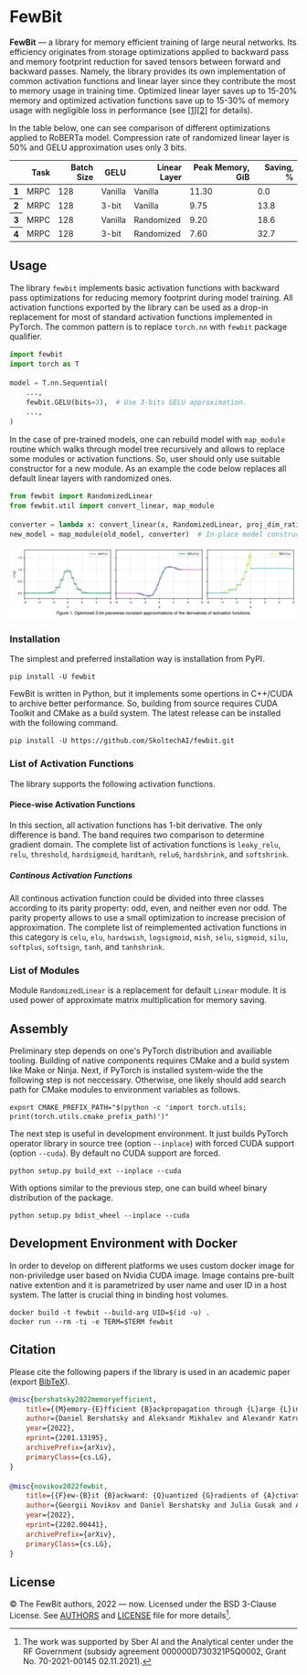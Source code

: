 # FewBit

**FewBit** &mdash; a library for memory efficient training of large neural networks.
Its efficiency originates from storage optimizations applied to backward pass and memory footprint reduction for saved tensors between forward and backward passes.
Namely, the library provides its own implementation of common activation functions and linear layer since they contribute the most to memory usage in training time.
Optimized linear layer saves up to 15-20% memory and optimized activation functions save up to 15-30% of memory usage with negligible loss in performance (see \[[1][5]\]\[[2][6]\] for details).

In the table below, one can see comparison of different optimizations applied to RoBERTa model. Compression rate of randomized linear layer is 50% and GELU approximation uses only 3 bits.

<table>
  <thead>
    <tr style="text-align: right;">
      <th></th><th>Task</th><th>Batch Size</th><th>GELU</th><th>Linear Layer</th><th>Peak Memory, GiB</th><th>Saving, %</th>
    </tr>
  </thead>
  <tbody>
    <tr>
      <th>1</th><td>MRPC</td><td>128</td><td>Vanilla</td><td>Vanilla</td><td>11.30</td><td>0.0</td>
    </tr>
    <tr>
      <th>2</th><td>MRPC</td><td>128</td><td>3-bit</td><td>Vanilla</td><td>9.75</td><td>13.8</td>
    </tr>
    <tr>
      <th>3</th><td>MRPC</td><td>128</td><td>Vanilla</td><td>Randomized</td><td>9.20</td><td>18.6</td>
    </tr>
    <tr>
      <th>4</th><td>MRPC</td><td>128</td><td>3-bit</td><td>Randomized</td><td>7.60</td><td>32.7</td>
    </tr>
  </tbody>
</table>

## Usage

The library `fewbit` implements basic activation functions with backward pass
optimizations for reducing memory footprint during model training.
All activation functions exported by the library can be used as a drop-in
replacement for most of standard activation functions implemented in PyTorch.
The common pattern is to replace `torch.nn` with `fewbit` package qualifier.

```python
import fewbit
import torch as T

model = T.nn.Sequential(
    ...,
    fewbit.GELU(bits=3),  # Use 3-bits GELU approximation.
    ...,
)
```

In the case of pre-trained models, one can rebuild model with `map_module` routine which walks through model tree recursively and allows to replace some modules or activation functions.
So, user should only use suitable constructor for a new module.
As an example the code below replaces all default linear layers with randomized ones.

```python
from fewbit import RandomizedLinear
from fewbit.util import convert_linear, map_module

converter = lambda x: convert_linear(x, RandomizedLinear, proj_dim_ratio=0.1)
new_model = map_module(old_model, converter)  # In-place model construction.
```

![Quantized Gradients of Activation Functions][4]

### Installation

The simplest and preferred installation way is installation from PyPI.

```shell
pip install -U fewbit
```

FewBit is written in Python, but it implements some opertions in C++/CUDA to archive better performance.
So, building from source requires CUDA Toolkit and CMake as a build system.
The latest release can be installed with the following command.

```shell
pip install -U https://github.com/SkoltechAI/fewbit.git
```

### List of Activation Functions

The library supports the following activation functions.

#### Piece-wise Activation Functions

In this section, all activation functions has 1-bit derivative.
The only difference is band.
The band requires two comparison to determine gradient domain.
The complete list of activation functions is `leaky_relu`, `relu`,
`threshold`, `hardsigmoid`, `hardtanh`, `relu6`, `hardshrink`, and
`softshrink`.

##### Continous Activation Functions

All continous activation function could be divided into three classes according to its parity property: odd, even, and neither even nor odd.
The parity property allows to use a small optimization to increase precision of approximation.
The complete list of reimplemented activation functions in this category is
`celu`, `elu`, `hardswish`, `logsigmoid`, `mish`, `selu`, `sigmoid`, `silu`,
`softplus`, `softsign`, `tanh`, and `tanhshrink`.

### List of Modules

Module `RandomizedLinear` is a replacement for default `Linear` module.
It is used power of approximate matrix multiplication for memory saving.

## Assembly

Preliminary step depends on one's PyTorch distribution and availiable tooling.
Building of native components requires CMake and a build system like Make or Ninja.
Next, if PyTorch is installed system-wide the the following step is not neccessary.
Otherwise, one likely should add search path for CMake modules to environment variables as follows.

```shell
export CMAKE_PREFIX_PATH="$(python -c 'import torch.utils; print(torch.utils.cmake_prefix_path)')"
```

The next step is useful in development environment.
It just builds PyTorch operator library in source tree (option `--inplace`) with forced CUDA support (option `--cuda`).
By default no CUDA support are forced.

```shell
python setup.py build_ext --inplace --cuda
```

With options similar to the previous step, one can build wheel binary distribution of the package.

```shell
python setup.py bdist_wheel --inplace --cuda
```

## Development Environment with Docker

In order to develop on different platforms we uses custom docker image for non-priviledge user based on Nvidia CUDA image.
Image contains pre-built native extention and it is parametrized by user name and user ID in a host system.
The latter is crucial thing in binding host volumes.

```shell
docker build -t fewbit --build-arg UID=$(id -u) .
docker run --rm -ti -e TERM=$TERM fewbit
```

## Citation

Please cite the following papers if the library is used in an academic paper (export [BibTeX][1]).

```bibtex
@misc{bershatsky2022memoryefficient,
    title={{M}emory-{E}fficient {B}ackpropagation through {L}arge {L}inear {L}ayers},
    author={Daniel Bershatsky and Aleksandr Mikhalev and Alexandr Katrutsa and Julia Gusak and Daniil Merkulov and Ivan Oseledets},
    year={2022},
    eprint={2201.13195},
    archivePrefix={arXiv},
    primaryClass={cs.LG},
}

@misc{novikov2022fewbit,
    title={{F}ew-{B}it {B}ackward: {Q}uantized {G}radients of {A}ctivation {F}unctions for {M}emory {F}ootprint {R}eduction},
    author={Georgii Novikov and Daniel Bershatsky and Julia Gusak and Alex Shonenkov and Denis Dimitrov and Ivan Oseledets},
    year={2022},
    eprint={2202.00441},
    archivePrefix={arXiv},
    primaryClass={cs.LG},
}
```

## License

© The FewBit authors, 2022 &mdash; now. Licensed under the BSD 3-Clause License. See [AUTHORS][2] and [LICENSE][2] file for more details[^1].

[^1]: The work was supported by Sber AI and the Analytical center under the RF Government (subsidy agreement 000000D730321P5Q0002, Grant No. 70-2021-00145 02.11.2021).

[1]: doc/fewbit.bib
[2]: AUTHORS
[3]: LICENSE
[4]: doc/fig/activations.svg
[5]: https://arxiv.org/abs/2201.13195
[6]: https://arxiv.org/abs/2202.00441
